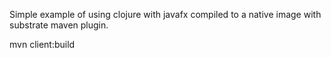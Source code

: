 Simple example of using clojure with javafx compiled to a native image with substrate maven plugin.

mvn client:build

